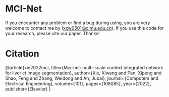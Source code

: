 # MCI-Net


If you encounter any problem or find a bug during using, you are very welcome to contact me by (xxw0501@dlmu.edu.cn). If you use this code for your research, please cite our paper. Thanks!
# Citation
@article{xie2022mci,
  title={Mci-net: multi-scale context integrated network for liver ct image segmentation},
  author={Xie, Xiwang and Pan, Xipeng and Shao, Feng and Zhang, Weidong and An, Jubai},
  journal={Computers and Electrical Engineering},
  volume={101},
  pages={108085},
  year={2022},
  publisher={Elsevier}
}
